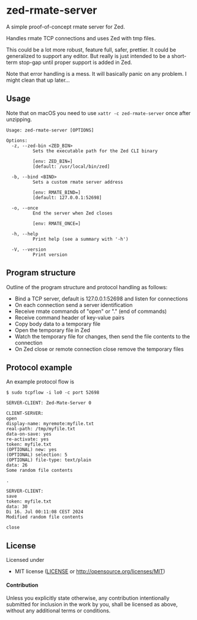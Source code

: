 # zed-rmate-server

A simple proof-of-concept rmate server for Zed.

Handles rmate TCP connections and uses Zed with tmp files.

This could be a lot more robust, feature full, safer, prettier. It could be generalized to support any editor.
But really is just intended to be a short-term stop-gap until proper support is added in Zed.

Note that error handling is a mess. It will basically panic on any problem. I might clean that up later…

## Usage

Note that on macOS you need to use `xattr -c zed-rmate-server` once after unzipping.

```
Usage: zed-rmate-server [OPTIONS]

Options:
  -z, --zed-bin <ZED_BIN>
          Sets the executable path for the Zed CLI binary

          [env: ZED_BIN=]
          [default: /usr/local/bin/zed]

  -b, --bind <BIND>
          Sets a custom rmate server address

          [env: RMATE_BIND=]
          [default: 127.0.0.1:52698]

  -o, --once
          End the server when Zed closes

          [env: RMATE_ONCE=]

  -h, --help
          Print help (see a summary with '-h')

  -V, --version
          Print version
```

## Program structure

Outline of the program structure and protocol handling as follows:

- Bind a TCP server, default is 127.0.0.1:52698 and listen for connections
- On each connection send a server identification
- Receive rmate commands of "open" or "." (end of commands)
- Receive command header of key-value pairs
- Copy body data to a temporary file
- Open the temporary file in Zed
- Watch the temporary file for changes, then send the file contents to the connection
- On Zed close or remote connection close remove the temporary files

## Protocol example

An example protocol flow is

```
$ sudo tcpflow -i lo0 -c port 52698

SERVER-CLIENT: Zed-Mate-Server 0

CLIENT-SERVER:
open
display-name: myremote:myfile.txt
real-path: /tmp/myfile.txt
data-on-save: yes
re-activate: yes
token: myfile.txt
(OPTIONAL) new: yes
(OPTIONAL) selection: 5
(OPTIONAL) file-type: text/plain
data: 26
Some random file contents

.

SERVER-CLIENT:
save
token: myfile.txt
data: 30
Di 16. Jul 00:11:08 CEST 2024
Modified random file contents

close
```

## License

Licensed under

 * MIT license ([LICENSE](LICENSE) or http://opensource.org/licenses/MIT)

#### Contribution

Unless you explicitly state otherwise, any contribution intentionally submitted for inclusion
in the work by you, shall be licensed as above, without any additional terms or conditions.
